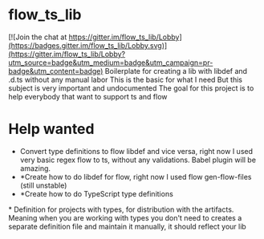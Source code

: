 # flow_ts_lib

[![Join the chat at https://gitter.im/flow_ts_lib/Lobby](https://badges.gitter.im/flow_ts_lib/Lobby.svg)](https://gitter.im/flow_ts_lib/Lobby?utm_source=badge&utm_medium=badge&utm_campaign=pr-badge&utm_content=badge)
Boilerplate for creating a lib with libdef and .d.ts without any manual labor
This is the basic for what I need
But this subject is very important and undocumented
The goal for this project is to help everybody that want to support ts and flow

# Help wanted
- Convert type definitions to flow libdef and vice versa, right now I used very basic regex flow to ts, without any validations. Babel plugin will be amazing.
- *Create how to do libdef for flow, right now I used flow gen-flow-files (still unstable)
- *Create how to do TypeScript type definitions

\* Definition for projects with types, for distribution with the artifacts.
Meaning when you are working with types you don't need to creates a separate definition file and maintain it manually, it should reflect your lib